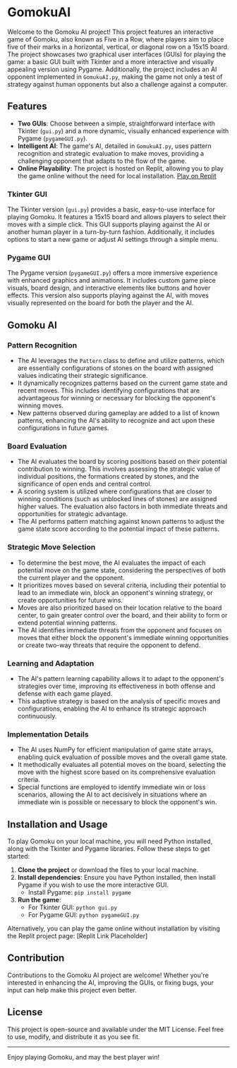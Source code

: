 # GomokuAI

Welcome to the Gomoku AI project! This project features an interactive game of Gomoku, also known as Five in a Row, where players aim to place five of their marks in a horizontal, vertical, or diagonal row on a 15x15 board. The project showcases two graphical user interfaces (GUIs) for playing the game: a basic GUI built with Tkinter and a more interactive and visually appealing version using Pygame. Additionally, the project includes an AI opponent implemented in `GomukuAI.py`, making the game not only a test of strategy against human opponents but also a challenge against a computer.

## Features

- **Two GUIs**: Choose between a simple, straightforward interface with Tkinter (`gui.py`) and a more dynamic, visually enhanced experience with Pygame (`pygameGUI.py`).
- **Intelligent AI**: The game's AI, detailed in `GomukuAI.py`, uses pattern recognition and strategic evaluation to make moves, providing a challenging opponent that adapts to the flow of the game.
- **Online Playability**: The project is hosted on Replit, allowing you to play the game online without the need for local installation. [Play on Replit](#replit-link-placeholder)

### Tkinter GUI

The Tkinter version (`gui.py`) provides a basic, easy-to-use interface for playing Gomoku. It features a 15x15 board and allows players to select their moves with a simple click. This GUI supports playing against the AI or another human player in a turn-by-turn fashion. Additionally, it includes options to start a new game or adjust AI settings through a simple menu.

### Pygame GUI

The Pygame version (`pygameGUI.py`) offers a more immersive experience with enhanced graphics and animations. It includes custom game piece visuals, board design, and interactive elements like buttons and hover effects. This version also supports playing against the AI, with moves visually represented on the board for both the player and the AI.

## Gomoku AI

### Pattern Recognition
- The AI leverages the `Pattern` class to define and utilize patterns, which are essentially configurations of stones on the board with assigned values indicating their strategic significance.
- It dynamically recognizes patterns based on the current game state and recent moves. This includes identifying configurations that are advantageous for winning or necessary for blocking the opponent's winning moves.
- New patterns observed during gameplay are added to a list of known patterns, enhancing the AI's ability to recognize and act upon these configurations in future games.

### Board Evaluation
- The AI evaluates the board by scoring positions based on their potential contribution to winning. This involves assessing the strategic value of individual positions, the formations created by stones, and the significance of open ends and central control.
- A scoring system is utilized where configurations that are closer to winning conditions (such as unblocked lines of stones) are assigned higher values. The evaluation also factors in both immediate threats and opportunities for strategic advantage.
- The AI performs pattern matching against known patterns to adjust the game state score according to the potential impact of these patterns.

### Strategic Move Selection
- To determine the best move, the AI evaluates the impact of each potential move on the game state, considering the perspectives of both the current player and the opponent.
- It prioritizes moves based on several criteria, including their potential to lead to an immediate win, block an opponent's winning strategy, or create opportunities for future wins.
- Moves are also prioritized based on their location relative to the board center, to gain greater control over the board, and their ability to form or extend potential winning patterns.
- The AI identifies immediate threats from the opponent and focuses on moves that either block the opponent's immediate winning opportunities or create two-way threats that require the opponent to defend.

### Learning and Adaptation
- The AI's pattern learning capability allows it to adapt to the opponent's strategies over time, improving its effectiveness in both offense and defense with each game played.
- This adaptive strategy is based on the analysis of specific moves and configurations, enabling the AI to enhance its strategic approach continuously.

### Implementation Details
- The AI uses NumPy for efficient manipulation of game state arrays, enabling quick evaluation of possible moves and the overall game state.
- It methodically evaluates all potential moves on the board, selecting the move with the highest score based on its comprehensive evaluation criteria.
- Special functions are employed to identify immediate win or loss scenarios, allowing the AI to act decisively in situations where an immediate win is possible or necessary to block the opponent's win.
## Installation and Usage

To play Gomoku on your local machine, you will need Python installed, along with the Tkinter and Pygame libraries. Follow these steps to get started:

1. **Clone the project** or download the files to your local machine.
2. **Install dependencies**: Ensure you have Python installed, then install Pygame if you wish to use the more interactive GUI.
    - Install Pygame: `pip install pygame`
3. **Run the game**:
    - For Tkinter GUI: `python gui.py`
    - For Pygame GUI: `python pygameGUI.py`

Alternatively, you can play the game online without installation by visiting the Replit project page: [Replit Link Placeholder]

## Contribution

Contributions to the Gomoku AI project are welcome! Whether you're interested in enhancing the AI, improving the GUIs, or fixing bugs, your input can help make this project even better.

## License

This project is open-source and available under the MIT License. Feel free to use, modify, and distribute it as you see fit.

---

Enjoy playing Gomoku, and may the best player win!
